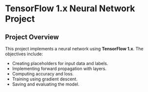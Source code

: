 # TensorFlow 1.x Neural Network Project

## **Project Overview**
This project implements a neural network using **TensorFlow 1.x**. The objectives include:
- Creating placeholders for input data and labels.
- Implementing forward propagation with layers.
- Computing accuracy and loss.
- Training using gradient descent.
- Saving and evaluating the model.

